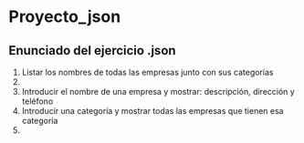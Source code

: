 # Proyecto_json
<h2>Enunciado del ejercicio .json</h2>
<ol type="1">
  <li>Listar los nombres de todas las empresas junto con sus categorías</li>
  <li></li>
  <li>Introducir el nombre de una empresa y mostrar: descripción, dirección y teléfono</li>
  <li>Introducir una categoría y mostrar todas las empresas que tienen esa categoría</li>
  <li></li>
</ol>

